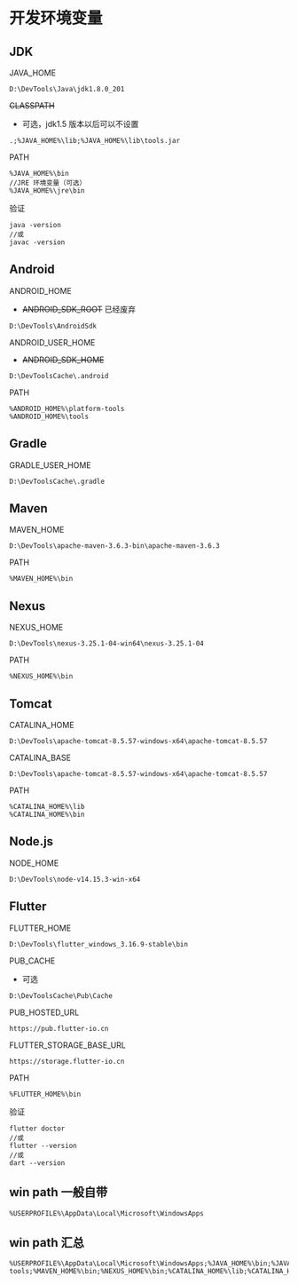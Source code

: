 # 开发环境变量

## JDK

JAVA_HOME

```
D:\DevTools\Java\jdk1.8.0_201
```


~~CLASSPATH~~
- 可选，jdk1.5 版本以后可以不设置
```
.;%JAVA_HOME%\lib;%JAVA_HOME%\lib\tools.jar
```

PATH

```
%JAVA_HOME%\bin
//JRE 环境变量（可选） 
%JAVA_HOME%\jre\bin
```

验证

```
java -version
//或 
javac -version
```


## Android

ANDROID_HOME
- ~~ANDROID_SDK_ROOT~~ 已经废弃  

```
D:\DevTools\AndroidSdk
```

ANDROID_USER_HOME
- ~~ANDROID_SDK_HOME~~
```
D:\DevToolsCache\.android
```

PATH

```
%ANDROID_HOME%\platform-tools
%ANDROID_HOME%\tools
```



## Gradle

GRADLE_USER_HOME

```
D:\DevToolsCache\.gradle
```



## Maven

MAVEN_HOME

```
D:\DevTools\apache-maven-3.6.3-bin\apache-maven-3.6.3
```

PATH

```
%MAVEN_HOME%\bin
```



## Nexus

NEXUS_HOME

```
D:\DevTools\nexus-3.25.1-04-win64\nexus-3.25.1-04
```

PATH

```
%NEXUS_HOME%\bin
```



## Tomcat

CATALINA_HOME

```
D:\DevTools\apache-tomcat-8.5.57-windows-x64\apache-tomcat-8.5.57
```

CATALINA_BASE

```
D:\DevTools\apache-tomcat-8.5.57-windows-x64\apache-tomcat-8.5.57
```

PATH

```
%CATALINA_HOME%\lib
%CATALINA_HOME%\bin
```



## Node.js

NODE_HOME

```
D:\DevTools\node-v14.15.3-win-x64
```


## Flutter

FLUTTER_HOME

```
D:\DevTools\flutter_windows_3.16.9-stable\bin
```


PUB_CACHE
- 可选
```
D:\DevToolsCache\Pub\Cache
```


PUB_HOSTED_URL
```
https://pub.flutter-io.cn
```


FLUTTER_STORAGE_BASE_URL
```
https://storage.flutter-io.cn
```


PATH

```
%FLUTTER_HOME%\bin
```

验证
```
flutter doctor
//或
flutter --version
//或 
dart --version
```






## win path 一般自带

```
%USERPROFILE%\AppData\Local\Microsoft\WindowsApps
```

## win path 汇总

```
%USERPROFILE%\AppData\Local\Microsoft\WindowsApps;%JAVA_HOME%\bin;%JAVA_HOME%\jre\bin;%ANDROID_HOME%\tools;%ANDROID_HOME%\platform-tools;%MAVEN_HOME%\bin;%NEXUS_HOME%\bin;%CATALINA_HOME%\lib;%CATALINA_HOME%\bin;%NODE_HOME%;%NODE_HOME%\node_global;
```

